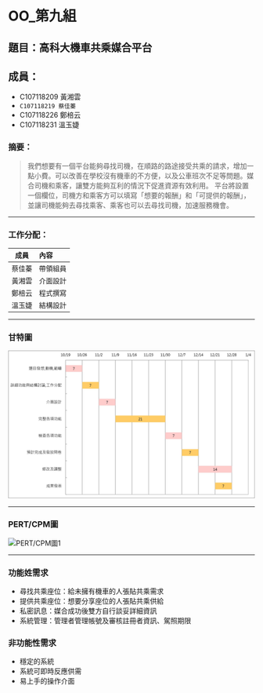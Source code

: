# OO_第九組
## 題目：高科大機車共乘媒合平台 
## 成員：
 * C107118209 黃湘雲
 * `C107118219 蔡佳蓁`
 * C107118226 鄭棓云
 * C107118231 溫玉婕 
### 摘要：
> 我們想要有一個平台能夠尋找司機，在順路的路途接受共乘的請求，增加一點小費。可以改善在學校沒有機車的不方便，以及公車班次不足等問題。媒合司機和乘客，讓雙方能夠互利的情況下促進資源有效利用。
> 平台將設置一個欄位，司機方和乘客方可以填寫「想要的報酬」和「可提供的報酬」，並讓司機能夠去尋找乘客、乘客也可以去尋找司機，加速服務機會。
***
### 工作分配：
| 成員 | 內容 |
| :---------: |:----------------- |
| 蔡佳蓁 | 帶領組員 |
| 黃湘雲 | 介面設計 |
| 鄭棓云 | 程式撰寫 |
| 溫玉婕 | 結構設計 |
***
### 甘特圖
![甘特1](甘特.jpg)
***
### PERT/CPM圖
![PERT/CPM圖1](PERT_CPM圖.jpg)
***
### 功能姓需求
* 尋找共乘座位：給未擁有機車的人張貼共乘需求
* 提供共乘座位：想要分享座位的人張貼共乘供給
* 私密訊息：媒合成功後雙方自行談妥詳細資訊
* 系統管理：管理者管理帳號及審核註冊者資訊、駕照期限
### 非功能性需求
* 穩定的系統
* 系統可即時反應供需
* 易上手的操作介面
